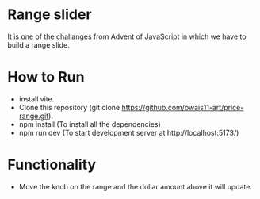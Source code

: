 # Range slider

It is one of the challanges from Advent of JavaScript in which we have to build a range slide.

# How to Run

- install vite.
- Clone this repository (git clone https://github.com/owais11-art/price-range.git).
- npm install (To install all the dependencies)
- npm run dev (To start development server at http://localhost:5173/)

# Functionality

- Move the knob on the range and the dollar amount above it will update.
